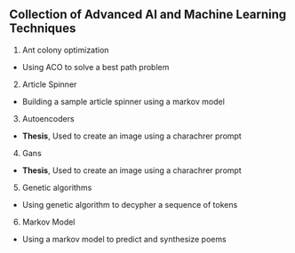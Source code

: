 ## Collection of Advanced AI and Machine Learning Techniques
1. Ant colony optimization
- Using ACO to solve a best path problem
2. Article Spinner
- Building a sample article spinner using a markov model
3. Autoencoders
- **Thesis**, Used to create an image using a charachrer prompt 
4. Gans
- **Thesis**, Used to create an image using a charachrer prompt
5. Genetic algorithms
- Using genetic algorithm to decypher a sequence of tokens
6. Markov Model
- Using a markov model to predict and synthesize poems